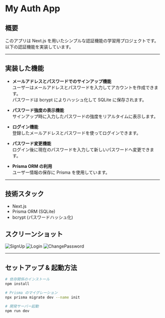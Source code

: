 # My Auth App

## 概要
このアプリは Next.js を用いたシンプルな認証機能の学習用プロジェクトです。  
以下の認証機能を実装しています。

---

## 実装した機能

- **メールアドレスとパスワードでのサインアップ機能**  
  ユーザーはメールアドレスとパスワードを入力してアカウントを作成できます。  
  パスワードは bcrypt によりハッシュ化して SQLite に保存されます。

- **パスワード強度の表示機能**  
  サインアップ時に入力したパスワードの強度をリアルタイムに表示します。

- **ログイン機能**  
  登録したメールアドレスとパスワードを使ってログインできます。

- **パスワード変更機能**  
  ログイン後に現在のパスワードを入力して新しいパスワードへ変更できます。

- **Prisma ORM の利用**  
  ユーザー情報の保存に Prisma を使用しています。

---

## 技術スタック
- Next.js
- Prisma ORM (SQLite)
- bcrypt (パスワードハッシュ化)


## スクリーンショット

![SignUp](/images/signup.png)
![Login](/images/login.png)
![ChangePassword](/images/changepassword.png)


---

## セットアップ & 起動方法

```bash
# 依存関係のインストール
npm install

# Prisma のマイグレーション
npx prisma migrate dev --name init

# 開発サーバー起動
npm run dev
